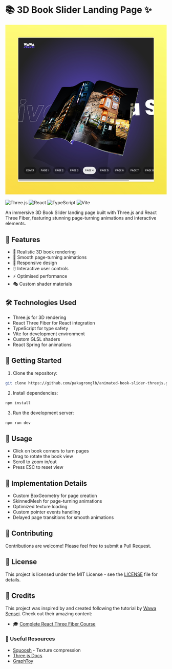 # 📚 3D Book Slider Landing Page ✨

![Banner](./public/images/banner.jpeg)

![Three.js](https://img.shields.io/badge/Three.js-black?style=for-the-badge&logo=three.js&logoColor=white)
![React](https://img.shields.io/badge/React-20232A?style=for-the-badge&logo=react&logoColor=61DAFB)
![TypeScript](https://img.shields.io/badge/TypeScript-007ACC?style=for-the-badge&logo=typescript&logoColor=white)
![Vite](https://img.shields.io/badge/Vite-646CFF?style=for-the-badge&logo=vite&logoColor=white)

An immersive 3D Book Slider landing page built with Three.js and React Three Fiber, featuring stunning page-turning animations and interactive elements.

## 🌟 Features

- 🎨 Realistic 3D book rendering
- 🔄 Smooth page-turning animations
- 📱 Responsive design
- 🖱️ Interactive user controls
- ⚡ Optimised performance
- 🎭 Custom shader materials

## 🛠️ Technologies Used

- Three.js for 3D rendering
- React Three Fiber for React integration
- TypeScript for type safety
- Vite for development environment
- Custom GLSL shaders
- React Spring for animations

## 🚀 Getting Started

1. Clone the repository:

```bash
git clone https://github.com/pakagronglb/animated-book-slider-threejs.git
```

2. Install dependencies:

```bash
npm install
```

3. Run the development server:

```bash
npm run dev
```

## 📖 Usage

- Click on book corners to turn pages
- Drag to rotate the book view
- Scroll to zoom in/out
- Press ESC to reset view

## 🎯 Implementation Details

- Custom BoxGeometry for page creation
- SkinnedMesh for page-turning animations
- Optimized texture loading
- Custom pointer events handling
- Delayed page transitions for smooth animations

## 🤝 Contributing

Contributions are welcome! Please feel free to submit a Pull Request.

## 📝 License

This project is licensed under the MIT License - see the [LICENSE](LICENSE) file for details.

## 🙏 Credits

This project was inspired by and created following the tutorial by [Wawa Sensei](https://www.youtube.com/watch?v=b7a_Y1Ja6js). Check out their amazing content:

- 🎓 [Complete React Three Fiber Course](https://lessons.wawasensei.dev/course)

### 🔗 Useful Resources

- [Squoosh](https://squoosh.app/) - Texture compression
- [Three.js Docs](https://threejs.org/docs/)
- [GraphToy](https://graphtoy.com/)
